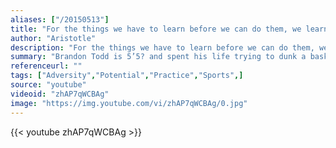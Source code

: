 ```yaml
---
aliases: ["/20150513"]
title: "For the things we have to learn before we can do them, we learn by doing them."
author: "Aristotle"
description: "For the things we have to learn before we can do them, we learn by doing them. - Aristotle quotes from GetInspired365.com"
summary: "Brandon Todd is 5’5? and spent his life trying to dunk a basketball. Was it worth it? You bet it was!"
referenceurl: ""
tags: ["Adversity","Potential","Practice","Sports",]
source: "youtube"
videoid: "zhAP7qWCBAg"
image: "https://img.youtube.com/vi/zhAP7qWCBAg/0.jpg"
---
```


{{< youtube zhAP7qWCBAg >}}
